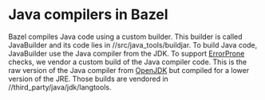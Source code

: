 # Java compilers in Bazel

Bazel compiles Java code using a custom builder. This builder is called
JavaBuilder and its code lies in //src/java_tools/buildjar. To build Java
code, JavaBuilder use the Java compiler from the JDK. To support
[ErrorProne](http://errorprone.info) checks, we vendor a custom build
of the Java compiler code. This is the raw version of the Java compiler
from [OpenJDK](https://openjdk.java.net) but compiled for a lower
version of the JRE. Those builds are vendored in
//third_party/java/jdk/langtools.
